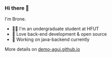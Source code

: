 ### Hi there 👋
I'm Brone.


- 👨‍🎓 I'm an undergraduate student at HFUT
- 🍒 Love back-end development & open source 
- 🍉 Working on java-backend currently

More details on [demo-agui.github.io](https://demo-agui.github.io/)
